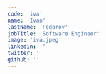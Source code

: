 ```yaml
---
code: 'iva'
name: 'Ivan'
lastName: 'Fedorov'
jobTitle: 'Software Engineer'
image: 'iva.jpeg'
linkedin: ''
twitter: ''
github: ''
---
```

